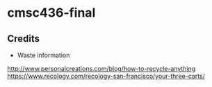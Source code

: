 # cmsc436-final

## Credits
* Waste information

http://www.personalcreations.com/blog/how-to-recycle-anything 
https://www.recology.com/recology-san-francisco/your-three-carts/ 
